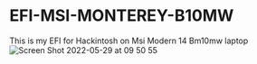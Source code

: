# EFI-MSI-MONTEREY-B10MW
This is my EFI for Hackintosh on Msi Modern 14 Bm10mw laptop
![Screen Shot 2022-05-29 at 09 50 55](https://user-images.githubusercontent.com/38489058/170849864-99cd08d5-1754-4138-aca0-a9cc26399051.png)

